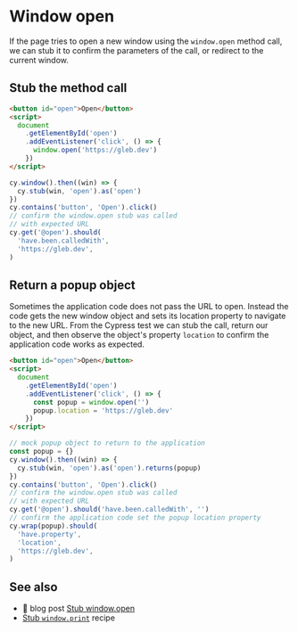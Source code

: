 # Window open

If the page tries to open a new window using the `window.open` method call, we can stub it to confirm the parameters of the call, or redirect to the current window.

## Stub the method call

<!-- fiddle Stub window open -->

```html
<button id="open">Open</button>
<script>
  document
    .getElementById('open')
    .addEventListener('click', () => {
      window.open('https://gleb.dev')
    })
</script>
```

```js
cy.window().then((win) => {
  cy.stub(win, 'open').as('open')
})
cy.contains('button', 'Open').click()
// confirm the window.open stub was called
// with expected URL
cy.get('@open').should(
  'have.been.calledWith',
  'https://gleb.dev',
)
```

<!-- fiddle-end -->

## Return a popup object

Sometimes the application code does not pass the URL to open. Instead the code gets the new window object and sets its location property to navigate to the new URL. From the Cypress test we can stub the call, return our object, and then observe the object's property `location` to confirm the application code works as expected.

<!-- fiddle Observe the returned object -->

```html
<button id="open">Open</button>
<script>
  document
    .getElementById('open')
    .addEventListener('click', () => {
      const popup = window.open('')
      popup.location = 'https://gleb.dev'
    })
</script>
```

```js
// mock popup object to return to the application
const popup = {}
cy.window().then((win) => {
  cy.stub(win, 'open').as('open').returns(popup)
})
cy.contains('button', 'Open').click()
// confirm the window.open stub was called
// with expected URL
cy.get('@open').should('have.been.calledWith', '')
// confirm the application code set the popup location property
cy.wrap(popup).should(
  'have.property',
  'location',
  'https://gleb.dev',
)
```

<!-- fiddle-end -->

## See also

- 📝 blog post [Stub window.open](https://glebbahmutov.com/blog/stub-window-open/)
- [Stub `window.print`](./stub-window-print.md) recipe

